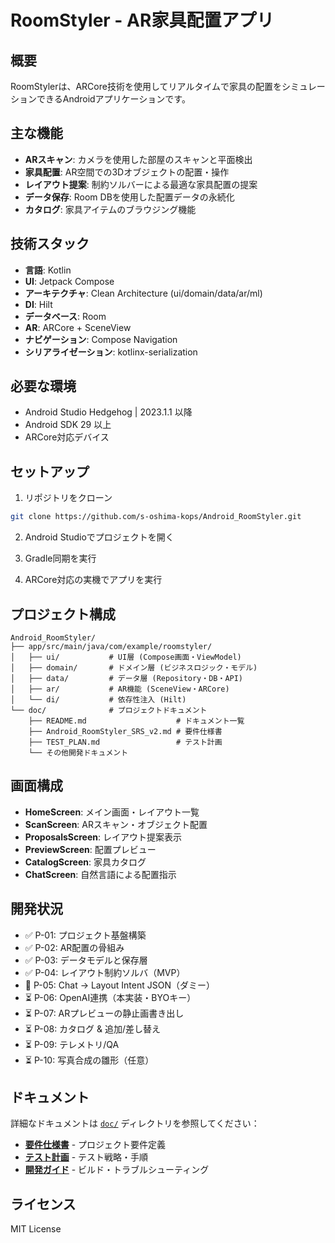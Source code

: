 # RoomStyler - AR家具配置アプリ

## 概要
RoomStylerは、ARCore技術を使用してリアルタイムで家具の配置をシミュレーションできるAndroidアプリケーションです。

## 主な機能
- **ARスキャン**: カメラを使用した部屋のスキャンと平面検出
- **家具配置**: AR空間での3Dオブジェクトの配置・操作
- **レイアウト提案**: 制約ソルバーによる最適な家具配置の提案
- **データ保存**: Room DBを使用した配置データの永続化
- **カタログ**: 家具アイテムのブラウジング機能

## 技術スタック
- **言語**: Kotlin
- **UI**: Jetpack Compose
- **アーキテクチャ**: Clean Architecture (ui/domain/data/ar/ml)
- **DI**: Hilt
- **データベース**: Room
- **AR**: ARCore + SceneView
- **ナビゲーション**: Compose Navigation
- **シリアライゼーション**: kotlinx-serialization

## 必要な環境
- Android Studio Hedgehog | 2023.1.1 以降
- Android SDK 29 以上
- ARCore対応デバイス

## セットアップ
1. リポジトリをクローン
```bash
git clone https://github.com/s-oshima-kops/Android_RoomStyler.git
```

2. Android Studioでプロジェクトを開く

3. Gradle同期を実行

4. ARCore対応の実機でアプリを実行

## プロジェクト構成
```
Android_RoomStyler/
├── app/src/main/java/com/example/roomstyler/
│   ├── ui/           # UI層 (Compose画面・ViewModel)
│   ├── domain/       # ドメイン層 (ビジネスロジック・モデル)
│   ├── data/         # データ層 (Repository・DB・API)
│   ├── ar/           # AR機能 (SceneView・ARCore)
│   └── di/           # 依存性注入 (Hilt)
└── doc/              # プロジェクトドキュメント
    ├── README.md                    # ドキュメント一覧
    ├── Android_RoomStyler_SRS_v2.md # 要件仕様書
    ├── TEST_PLAN.md                 # テスト計画
    └── その他開発ドキュメント
```

## 画面構成
- **HomeScreen**: メイン画面・レイアウト一覧
- **ScanScreen**: ARスキャン・オブジェクト配置
- **ProposalsScreen**: レイアウト提案表示
- **PreviewScreen**: 配置プレビュー
- **CatalogScreen**: 家具カタログ
- **ChatScreen**: 自然言語による配置指示

## 開発状況
- ✅ P-01: プロジェクト基盤構築
- ✅ P-02: AR配置の骨組み
- ✅ P-03: データモデルと保存層
- ✅ P-04: レイアウト制約ソルバ（MVP）
- 🚧 P-05: Chat → Layout Intent JSON（ダミー）
- ⏳ P-06: OpenAI連携（本実装・BYOキー）
- ⏳ P-07: ARプレビューの静止画書き出し
- ⏳ P-08: カタログ & 追加/差し替え
- ⏳ P-09: テレメトリ/QA
- ⏳ P-10: 写真合成の雛形（任意）

## ドキュメント
詳細なドキュメントは [`doc/`](./doc/) ディレクトリを参照してください：

- **[要件仕様書](./doc/Android_RoomStyler_SRS_v2.md)** - プロジェクト要件定義
- **[テスト計画](./doc/TEST_PLAN.md)** - テスト戦略・手順
- **[開発ガイド](./doc/)** - ビルド・トラブルシューティング

## ライセンス
MIT License
